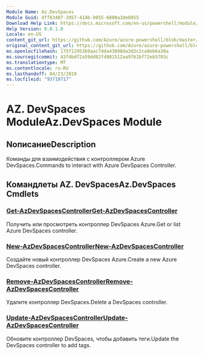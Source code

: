 ```yaml
---
Module Name: Az.DevSpaces
Module Guid: 4ff83407-3957-414b-9855-6808a10e8955
Download Help Link: https://docs.microsoft.com/en-us/powershell/module/az.devspaces
Help Version: 0.0.1.0
Locale: en-US
content_git_url: https://github.com/Azure/azure-powershell/blob/master/src/DevSpaces/DevSpaces/help/Az.DevSpaces.md
original_content_git_url: https://github.com/Azure/azure-powershell/blob/master/src/DevSpaces/DevSpaces/help/Az.DevSpaces.md
ms.openlocfilehash: 175f12953b9aac74da43098da3d2c2ca9eb6a30a
ms.sourcegitcommit: 43f4bdf2a59dd82fd881512aa9761bf72eb5703c
ms.translationtype: MT
ms.contentlocale: ru-RU
ms.lasthandoff: 04/23/2019
ms.locfileid: "93719717"
---
```

# <span data-ttu-id="2725b-101">AZ. DevSpaces Module</span><span class="sxs-lookup"><span data-stu-id="2725b-101">Az.DevSpaces Module</span></span>
## <span data-ttu-id="2725b-102">Nописание</span><span class="sxs-lookup"><span data-stu-id="2725b-102">Description</span></span>
<span data-ttu-id="2725b-103">Команды для взаимодействия с контроллером Azure DevSpaces.</span><span class="sxs-lookup"><span data-stu-id="2725b-103">Commands to interact with Azure DevSpaces Controller.</span></span>

## <span data-ttu-id="2725b-104">Командлеты AZ. DevSpaces</span><span class="sxs-lookup"><span data-stu-id="2725b-104">Az.DevSpaces Cmdlets</span></span>
### [<span data-ttu-id="2725b-105">Get-AzDevSpacesController</span><span class="sxs-lookup"><span data-stu-id="2725b-105">Get-AzDevSpacesController</span></span>](Get-AzDevSpacesController.md)
<span data-ttu-id="2725b-106">Получить или просмотреть контроллер DevSpaces Azure.</span><span class="sxs-lookup"><span data-stu-id="2725b-106">Get or list Azure DevSpaces controller.</span></span>

### [<span data-ttu-id="2725b-107">New-AzDevSpacesController</span><span class="sxs-lookup"><span data-stu-id="2725b-107">New-AzDevSpacesController</span></span>](New-AzDevSpacesController.md)
<span data-ttu-id="2725b-108">Создайте новый контроллер DevSpaces Azure.</span><span class="sxs-lookup"><span data-stu-id="2725b-108">Create a new Azure DevSpaces controller.</span></span>

### [<span data-ttu-id="2725b-109">Remove-AzDevSpacesController</span><span class="sxs-lookup"><span data-stu-id="2725b-109">Remove-AzDevSpacesController</span></span>](Remove-AzDevSpacesController.md)
<span data-ttu-id="2725b-110">Удалите контроллер DevSpaces.</span><span class="sxs-lookup"><span data-stu-id="2725b-110">Delete a DevSpaces controller.</span></span>

### [<span data-ttu-id="2725b-111">Update-AzDevSpacesController</span><span class="sxs-lookup"><span data-stu-id="2725b-111">Update-AzDevSpacesController</span></span>](Update-AzDevSpacesController.md)
<span data-ttu-id="2725b-112">Обновите контроллер DevSpaces, чтобы добавить теги.</span><span class="sxs-lookup"><span data-stu-id="2725b-112">Update the DevSpaces controller to add tags.</span></span> 

